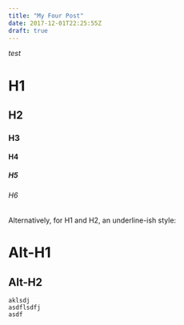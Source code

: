 ```yaml
---
title: "My Four Post"
date: 2017-12-01T22:25:55Z
draft: true
---
```


*test*

# H1
## H2
### H3
#### H4
##### H5
###### H6

Alternatively, for H1 and H2, an underline-ish style:

Alt-H1
======

Alt-H2
------

    aklsdj
    asdflsdfj
    asdf

